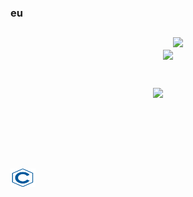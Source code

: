 ### eu

##

<div style ="display: flex; align-items: center; justify-content:center;">
  <div class="image">
    <img height="130em" margin-left="150px" src="https://upload.wikimedia.org/wikipedia/en/9/9b/Cricket_West_Indies_Logo_2017.png"><br>
    </div>
<img align="right" height="140em" src="https://github-readme-stats.vercel.app/api/top-langs/?username=LuisGuilhermeGranada&layout=compact&langs_count=7&theme=maroongold"/>
<img height="180em" src="https://github-readme-stats.vercel.app/api?username=LuisGuilhermeGranada&show_icons=true&theme=maroongold&include_all_commits=true&count_private=false"/>
</div>

##
  
<div>
    <img align="center" alt="Eu-C" height="30" width="40" src="https://raw.githubusercontent.com/devicons/devicon/master/icons/c/c-line.svg">
</div>

